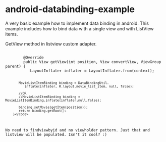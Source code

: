 # android-databinding-example
A very basic example how to implement data binding in android. 
This example includes how to bind data with a single view and with ListView items.

GetView method in listview custom adapter.

<code>
        @Override
        public View getView(int position, View convertView, ViewGroup parent) {
           LayoutInflater inflater = LayoutInflater.from(context);

           MovieListItemBinding binding = DataBindingUtil.
              inflate(inflater, R.layout.movie_list_item, null, false);

           //OR
           //MovieListItemBinding binding = MovieListItemBinding.inflate(inflater,null,false);

           binding.setMovie(getItem(position));
           return binding.getRoot();
        }</code>

No need to findviewbyid and no viewholder pattern. Just that and listview will be populated. Isn't it cool? :)
